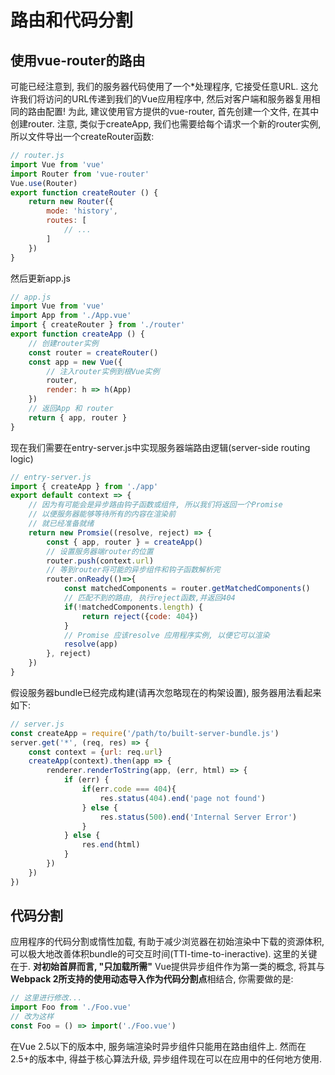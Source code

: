 # 路由和代码分割

## 使用vue-router的路由
可能已经注意到, 我们的服务器代码使用了一个*处理程序, 它接受任意URL. 这允许我们将访问的URL传递到我们的Vue应用程序中, 然后对客户端和服务器复用相同的路由配置!
为此, 建议使用官方提供的vue-router, 首先创建一个文件, 在其中创建router. 注意, 类似于createApp, 我们也需要给每个请求一个新的router实例, 所以文件导出一个createRouter函数:
```js
// router.js
import Vue from 'vue'
import Router from 'vue-router'
Vue.use(Router)
export function createRouter () {
    return new Router({
        mode: 'history',
        routes: [
            // ...
        ]
    })
}
```
然后更新app.js
```js
// app.js
import Vue from 'vue'
import App from './App.vue'
import { createRouter } from './router'
export function createApp () {
    // 创建router实例
    const router = createRouter()
    const app = new Vue({
        // 注入router实例到根Vue实例
        router,
        render: h => h(App)
    })
    // 返回App 和 router
    return { app, router }
}
```
现在我们需要在entry-server.js中实现服务器端路由逻辑(server-side routing logic)
```js
// entry-server.js
import { createApp } from './app'
export default context => {
    // 因为有可能会是异步路由钩子函数或组件, 所以我们将返回一个Promise
    // 以便服务器能够等待所有的内容在渲染前
    // 就已经准备就绪
    return new Promsie((resolve, reject) => {
        const { app, router } = createApp()
        // 设置服务器端router的位置
        router.push(context.url)
        // 等到router将可能的异步组件和钩子函数解析完
        router.onReady(()=>{
            const matchedComponents = router.getMatchedComponents()
            // 匹配不到的路由, 执行reject函数,并返回404
            if(!matchedComponents.length) {
                return reject({code: 404})
            }
            // Promise 应该resolve 应用程序实例, 以便它可以渲染
            resolve(app)
        }, reject)
    })
}
```
假设服务器bundle已经完成构建(请再次忽略现在的构架设置), 服务器用法看起来如下:
```js
// server.js
const createApp = require('/path/to/built-server-bundle.js')
server.get('*', (req, res) => {
    const context = {url: req.url}
    createApp(context).then(app => {
        renderer.renderToString(app, (err, html) => {
            if (err) {
                if(err.code === 404){
                    res.status(404).end('page not found')
                } else {
                    res.status(500).end('Internal Server Error')
                } 
            } else {
                res.end(html)
            }
        })
    })
})
```

## 代码分割
应用程序的代码分割或惰性加载, 有助于减少浏览器在初始渲染中下载的资源体积, 可以极大地改善体积bundle的可交互时间(TTI-time-to-ineractive). 这里的关键在于. **对初始首屏而言, "只加载所需"**
Vue提供异步组件作为第一类的概念, 将其与**Webpack 2所支持的使用动态导入作为代码分割点**相结合, 你需要做的是:
```js
// 这里进行修改...
import Foo from './Foo.vue'
// 改为这样
const Foo = () => import('./Foo.vue')
```
在Vue 2.5以下的版本中, 服务端渲染时异步组件只能用在路由组件上. 然而在2.5+的版本中, 得益于核心算法升级, 异步组件现在可以在应用中的任何地方使用.
